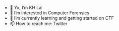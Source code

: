 - 👋 Yo, I’m KH Lai
- 👀 I’m interested in Computer Forensics
- 🌱 I’m currently learning and getting started on CTF
- 📫 How to reach me: Twitter

<!---
KH-Lai/KH-Lai is a ✨ special ✨ repository because its `README.md` (this file) appears on your GitHub profile.
You can click the Preview link to take a look at your changes.
--->
